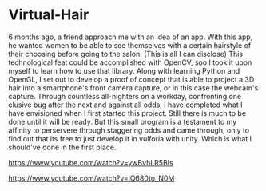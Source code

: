 # Virtual-Hair

    
 6 months ago, a friend approach me with an idea of an app. With this app, he wanted women to be able to see themselves with a  certain hairstyle of their choosing before going to the salon. (This is all I can disclose) This technological feat could be accomplished 
  with OpenCV, soo I took it upon myself to learn how to use that library. Along with learning Python and OpenGL, I set out to develop a
  proof of concept that is able to project a 3D hair into a smartphone's front camera capture, or in this case the webcam's capture. Through 
  countless all-nighters on a workday, confronting one elusive bug after the next and against all odds, I have completed what I have envisioned 
  when I first started this project. Still there is much to be done until it will be ready. But this small program is a testament to my 
  affinity to perservere through staggering odds and came through, only to find out that its free to just develop it in vulforia with unity. Which is what I should've done in the first place. 
  
  https://www.youtube.com/watch?v=ywBvhLR5BIs
  
  https://www.youtube.com/watch?v=lQ680to_N0M
